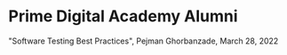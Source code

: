 # Prime Digital Academy Alumni

"Software Testing Best Practices", Pejman Ghorbanzade, March 28, 2022
